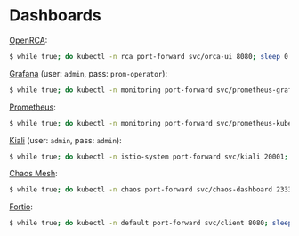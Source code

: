 # Dashboards

[OpenRCA](http://localhost:8080):

```bash
$ while true; do kubectl -n rca port-forward svc/orca-ui 8080; sleep 0.1; done
```

[Grafana](http://localhost:3000) (user: `admin`, pass: `prom-operator`):

```bash
$ while true; do kubectl -n monitoring port-forward svc/prometheus-grafana 3000:80; sleep 0.1; done
```

[Prometheus](http://localhost:9090):

```bash
$ while true; do kubectl -n monitoring port-forward svc/prometheus-kube-prometheus-prometheus 9090; sleep 0.1; done
```

[Kiali](http://localhost:20001) (user: `admin`, pass: `admin`):

```bash
$ while true; do kubectl -n istio-system port-forward svc/kiali 20001; sleep 0.1; done
```

[Chaos Mesh](http://localhost:2333):

```bash
$ while true; do kubectl -n chaos port-forward svc/chaos-dashboard 2333; sleep 0.1; done
```

[Fortio](http://localhost:8080/fortio):

```bash
$ while true; do kubectl -n default port-forward svc/client 8080; sleep 0.1; done
```
